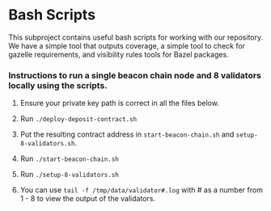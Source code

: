 # Bash Scripts

This subproject contains useful bash scripts for working with our repository. We have a simple tool that outputs coverage, a simple tool to check for gazelle requirements, and visibility rules tools for Bazel packages.

### Instructions to run a single beacon chain node and 8 validators locally using the scripts.

1. Ensure your private key path is correct in all the files below.

2. Run `./deploy-deposit-contract.sh`

3. Put the resulting contract address in `start-beacon-chain.sh` and `setup-8-validators.sh`.

4. Run `./start-beacon-chain.sh`

5. Run `./setup-8-validators.sh`

6. You can use `tail -f /tmp/data/validator#.log` with # as a number from 1 - 8 to view the output of the validators.

